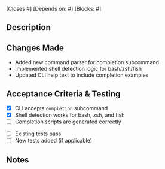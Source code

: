 [Closes #<!-- task issue number -->] <!-- if applicable: --> [Depends on: #<!-- PR number -->] [Blocks: #<!-- issue/PR numbers -->]

## Description

<!-- Brief description of what this PR accomplishes -->

## Changes Made

<!-- List the key changes in this PR -->

- Added new command parser for completion subcommand
- Implemented shell detection logic for bash/zsh/fish
- Updated CLI help text to include completion examples

## Acceptance Criteria & Testing

<!-- Copy the acceptance criteria from the task issue and check off completed items -->

- [x] CLI accepts `completion` subcommand
- [x] Shell detection works for bash, zsh, and fish
- [ ] Completion scripts are generated correctly

<!-- Add any additional validation performed -->

- [ ] Existing tests pass
- [ ] New tests added (if applicable)

## Notes

<!-- Any additional context, screenshots, or implementation details -->
